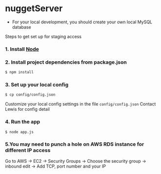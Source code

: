# nuggetServer

* For your local development, you should create your own local MySQL database



Steps to get set up for staging access

### 1. Install [Node](http://nodejs.org/)

### 2. Install project dependencies from package.json

```sh
$ npm install
```

### 3. Set up your local config

```sh
$ cp config/config.json
```

Customize your local config settings in the file `config/config.json` Contact Lewis for config detail

### 4. Run the app

```sh
$ node app.js
```

### 5.You may need to punch a hole on AWS RDS instance for different IP access

Go to AWS -> EC2 -> Security Groups -> Choose the security group -> inbound edit -> Add TCP, port number and your IP
